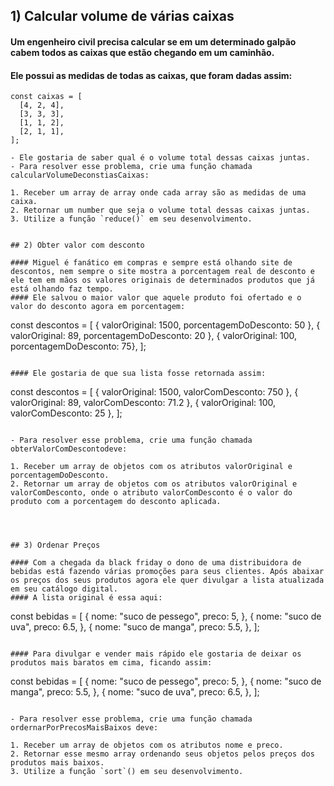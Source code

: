 ## 1) Calcular volume de várias caixas

#### Um engenheiro civil precisa calcular se em um determinado galpão cabem todos as caixas que estão chegando em um caminhão.
#### Ele possui as medidas de todas as caixas, que foram dadas assim:

```    
const caixas = [
  [4, 2, 4],
  [3, 3, 3],
  [1, 1, 2],
  [2, 1, 1],
];

- Ele gostaria de saber qual é o volume total dessas caixas juntas.
- Para resolver esse problema, crie uma função chamada calcularVolumeDeconstiasCaixas:

1. Receber um array de array onde cada array são as medidas de uma caixa.
2. Retornar um number que seja o volume total dessas caixas juntas.
3. Utilize a função `reduce()` em seu desenvolvimento.


## 2) Obter valor com desconto

#### Miguel é fanático em compras e sempre está olhando site de descontos, nem sempre o site mostra a porcentagem real de desconto e ele tem em mãos os valores originais de determinados produtos que já está olhando faz tempo.
#### Ele salvou o maior valor que aquele produto foi ofertado e o valor do desconto agora em porcentagem:

```    
const descontos = [
  { valorOriginal: 1500, porcentagemDoDesconto: 50 },
  { valorOriginal: 89, porcentagemDoDesconto: 20 },
  { valorOriginal: 100, porcentagemDoDesconto: 75},
];
```

#### Ele gostaria de que sua lista fosse retornada assim:

```
const descontos = [
  { valorOriginal: 1500, valorComDesconto: 750 },
  { valorOriginal: 89, valorComDesconto: 71.2 },
  { valorOriginal: 100, valorComDesconto: 25 },
];
```

- Para resolver esse problema, crie uma função chamada obterValorComDescontodeve:

1. Receber um array de objetos com os atributos valorOriginal e porcentagemDoDesconto.
2. Retornar um array de objetos com os atributos valorOriginal e valorComDesconto, onde o atributo valorComDesconto é o valor do produto com a porcentagem do desconto aplicada.




## 3) Ordenar Preços

#### Com a chegada da black friday o dono de uma distribuidora de bebidas está fazendo várias promoções para seus clientes. Após abaixar os preços dos seus produtos agora ele quer divulgar a lista atualizada em seu catálogo digital.
#### A lista original é essa aqui:

```
const bebidas = [
  {
    nome: "suco de pessego",
    preco: 5,
  },
  {
    nome: "suco de uva",
    preco: 6.5,
  },
  {
    nome: "suco de manga",
    preco: 5.5,
  },
];
```

#### Para divulgar e vender mais rápido ele gostaria de deixar os produtos mais baratos em cima, ficando assim:

```
const bebidas = [
  {
    nome: "suco de pessego",
    preco: 5,
  },
  {
    nome: "suco de manga",
    preco: 5.5,
  },
  {
    nome: "suco de uva",
    preco: 6.5,
  },
];
```

- Para resolver esse problema, crie uma função chamada ordernarPorPrecosMaisBaixos deve:

1. Receber um array de objetos com os atributos nome e preco.
2. Retornar esse mesmo array ordenando seus objetos pelos preços dos produtos mais baixos.
3. Utilize a função `sort`() em seu desenvolvimento. 